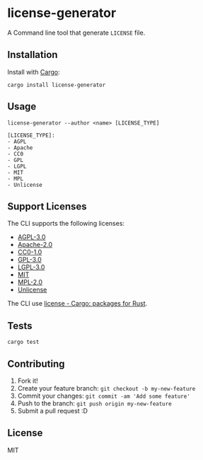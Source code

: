 # license-generator

A Command line tool that generate `LICENSE` file.

## Installation

Install with [Cargo](https://crates.io/):

    cargo install license-generator

## Usage

    license-generator --author <name> [LICENSE_TYPE]

    [LICENSE_TYPE]:
    - AGPL
    - Apache
    - CC0
    - GPL
    - LGPL
    - MIT
    - MPL
    - Unlicense

## Support Licenses

The CLI supports the following licenses:

- [AGPL-3.0](http://www.gnu.org/licenses/agpl-3.0)
- [Apache-2.0](https://www.apache.org/licenses/LICENSE-2.0)
- [CC0-1.0](http://creativecommons.org/publicdomain/zero/1.0/)
- [GPL-3.0](http://www.gnu.org/licenses/gpl-3.0)
- [LGPL-3.0](http://www.gnu.org/licenses/lgpl-3.0)
- [MIT](https://opensource.org/licenses/MIT)
- [MPL-2.0](https://www.mozilla.org/en-US/MPL/2.0/)
- [Unlicense](http://unlicense.org/)

The CLI use [license - Cargo: packages for Rust](https://crates.io/crates/license).

## Tests

    cargo test
    
## Contributing

1. Fork it!
2. Create your feature branch: `git checkout -b my-new-feature`
3. Commit your changes: `git commit -am 'Add some feature'`
4. Push to the branch: `git push origin my-new-feature`
5. Submit a pull request :D

## License

MIT